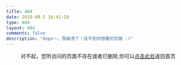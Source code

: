 ```yaml
---
title: 404
date: 2019-08-5 16:41:10
type: 404
layout: 404
comments: false
description: "Oops～，我崩溃了！找不到你想要的页面 :("
---
```


<center>
    对不起，您所访问的页面不存在或者已删除,你可以<a target="_blank" href="https://blog.zhujian.life/">点击此处</a>返回首页
</center>